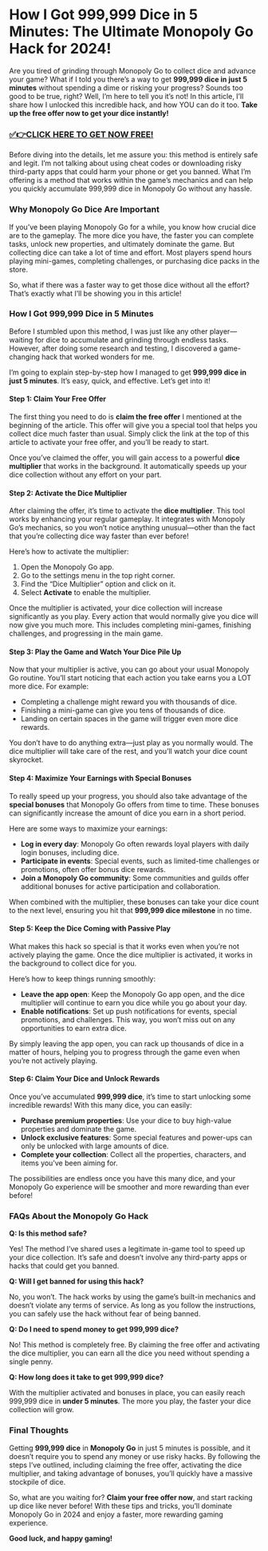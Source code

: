 # How I Got 999,999 Dice in 5 Minutes: The Ultimate Monopoly Go Hack for 2024!

Are you tired of grinding through Monopoly Go to collect dice and advance your game? What if I told you there’s a way to get **999,999 dice in just 5 minutes** without spending a dime or risking your progress? Sounds too good to be true, right? Well, I’m here to tell you it’s not! In this article, I’ll share how I unlocked this incredible hack, and how YOU can do it too. **Take up the free offer now to get your dice instantly!**

### [✅👉CLICK HERE TO GET NOW FREE!](https://freeforyou.xyz/monopoly/go/)

Before diving into the details, let me assure you: this method is entirely safe and legit. I’m not talking about using cheat codes or downloading risky third-party apps that could harm your phone or get you banned. What I’m offering is a method that works within the game’s mechanics and can help you quickly accumulate 999,999 dice in Monopoly Go without any hassle.

### Why Monopoly Go Dice Are Important

If you’ve been playing Monopoly Go for a while, you know how crucial dice are to the gameplay. The more dice you have, the faster you can complete tasks, unlock new properties, and ultimately dominate the game. But collecting dice can take a lot of time and effort. Most players spend hours playing mini-games, completing challenges, or purchasing dice packs in the store.

So, what if there was a faster way to get those dice without all the effort? That’s exactly what I’ll be showing you in this article!

### How I Got 999,999 Dice in 5 Minutes

Before I stumbled upon this method, I was just like any other player—waiting for dice to accumulate and grinding through endless tasks. However, after doing some research and testing, I discovered a game-changing hack that worked wonders for me.

I’m going to explain step-by-step how I managed to get **999,999 dice in just 5 minutes**. It’s easy, quick, and effective. Let’s get into it!

#### Step 1: Claim Your Free Offer

The first thing you need to do is **claim the free offer** I mentioned at the beginning of the article. This offer will give you a special tool that helps you collect dice much faster than usual. Simply click the link at the top of this article to activate your free offer, and you’ll be ready to start.

Once you’ve claimed the offer, you will gain access to a powerful **dice multiplier** that works in the background. It automatically speeds up your dice collection without any effort on your part.

#### Step 2: Activate the Dice Multiplier

After claiming the offer, it’s time to activate the **dice multiplier**. This tool works by enhancing your regular gameplay. It integrates with Monopoly Go’s mechanics, so you won’t notice anything unusual—other than the fact that you’re collecting dice way faster than ever before!

Here’s how to activate the multiplier:
1. Open the Monopoly Go app.
2. Go to the settings menu in the top right corner.
3. Find the “Dice Multiplier” option and click on it.
4. Select **Activate** to enable the multiplier.

Once the multiplier is activated, your dice collection will increase significantly as you play. Every action that would normally give you dice will now give you much more. This includes completing mini-games, finishing challenges, and progressing in the main game.

#### Step 3: Play the Game and Watch Your Dice Pile Up

Now that your multiplier is active, you can go about your usual Monopoly Go routine. You’ll start noticing that each action you take earns you a LOT more dice. For example:
- Completing a challenge might reward you with thousands of dice.
- Finishing a mini-game can give you tens of thousands of dice.
- Landing on certain spaces in the game will trigger even more dice rewards.

You don’t have to do anything extra—just play as you normally would. The dice multiplier will take care of the rest, and you’ll watch your dice count skyrocket.

#### Step 4: Maximize Your Earnings with Special Bonuses

To really speed up your progress, you should also take advantage of the **special bonuses** that Monopoly Go offers from time to time. These bonuses can significantly increase the amount of dice you earn in a short period.

Here are some ways to maximize your earnings:
- **Log in every day**: Monopoly Go often rewards loyal players with daily login bonuses, including dice.
- **Participate in events**: Special events, such as limited-time challenges or promotions, often offer bonus dice rewards.
- **Join a Monopoly Go community**: Some communities and guilds offer additional bonuses for active participation and collaboration.
  
When combined with the multiplier, these bonuses can take your dice count to the next level, ensuring you hit that **999,999 dice milestone** in no time.

#### Step 5: Keep the Dice Coming with Passive Play

What makes this hack so special is that it works even when you’re not actively playing the game. Once the dice multiplier is activated, it works in the background to collect dice for you.

Here’s how to keep things running smoothly:
- **Leave the app open**: Keep the Monopoly Go app open, and the dice multiplier will continue to earn you dice while you go about your day.
- **Enable notifications**: Set up push notifications for events, special promotions, and challenges. This way, you won’t miss out on any opportunities to earn extra dice.

By simply leaving the app open, you can rack up thousands of dice in a matter of hours, helping you to progress through the game even when you’re not actively playing.

#### Step 6: Claim Your Dice and Unlock Rewards

Once you’ve accumulated **999,999 dice**, it’s time to start unlocking some incredible rewards! With this many dice, you can easily:
- **Purchase premium properties**: Use your dice to buy high-value properties and dominate the game.
- **Unlock exclusive features**: Some special features and power-ups can only be unlocked with large amounts of dice.
- **Complete your collection**: Collect all the properties, characters, and items you’ve been aiming for.

The possibilities are endless once you have this many dice, and your Monopoly Go experience will be smoother and more rewarding than ever before!

### FAQs About the Monopoly Go Hack

**Q: Is this method safe?**

Yes! The method I’ve shared uses a legitimate in-game tool to speed up your dice collection. It’s safe and doesn’t involve any third-party apps or hacks that could get you banned.

**Q: Will I get banned for using this hack?**

No, you won’t. The hack works by using the game’s built-in mechanics and doesn’t violate any terms of service. As long as you follow the instructions, you can safely use the hack without fear of being banned.

**Q: Do I need to spend money to get 999,999 dice?**

No! This method is completely free. By claiming the free offer and activating the dice multiplier, you can earn all the dice you need without spending a single penny.

**Q: How long does it take to get 999,999 dice?**

With the multiplier activated and bonuses in place, you can easily reach 999,999 dice in **under 5 minutes**. The more you play, the faster your dice collection will grow.

### Final Thoughts

Getting **999,999 dice** in **Monopoly Go** in just 5 minutes is possible, and it doesn’t require you to spend any money or use risky hacks. By following the steps I’ve outlined, including claiming the free offer, activating the dice multiplier, and taking advantage of bonuses, you’ll quickly have a massive stockpile of dice. 

So, what are you waiting for? **Claim your free offer now**, and start racking up dice like never before! With these tips and tricks, you’ll dominate Monopoly Go in 2024 and enjoy a faster, more rewarding gaming experience.

**Good luck, and happy gaming!**
